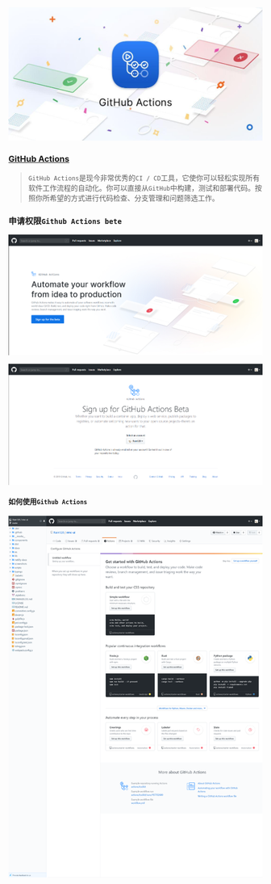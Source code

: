 ![github-actions.jpg](./images/github-actions.jpg)

### [GitHub Actions](https://github.com/features/actions)

> `GitHub Actions`是现今非常优秀的`CI / CD`工具，它使你可以轻松实现所有软件工作流程的自动化。你可以直接从`GitHub`中构建，测试和部署代码。按照你所希望的方式进行代码检查、分支管理和问题筛选工作。

### 申请权限`Github Actions bete`

![sign-for-git-actions-bate.png](./images/sign-for-git-actions-bate.png)

![enabled-git-actions-bate.png](./images/enabled-git-actions-bate.png)

#### 如何使用`Github Actions`

![git-actions](./images/git-actions.png)
